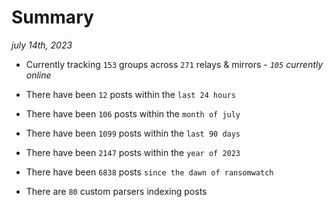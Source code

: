 
# Summary
_july 14th, 2023_

- Currently tracking `153` groups across `271` relays & mirrors - _`105` currently online_

- There have been `12` posts within the `last 24 hours`

- There have been `106` posts within the `month of july`

- There have been `1099` posts within the `last 90 days`

- There have been `2147` posts within the `year of 2023`

- There have been `6838` posts `since the dawn of ransomwatch`

- There are `80` custom parsers indexing posts
